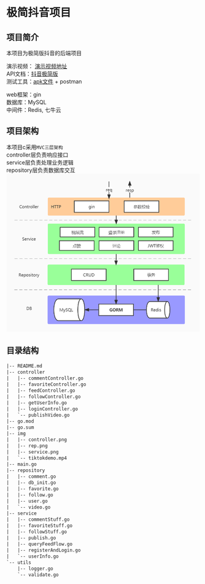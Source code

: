 # 极简抖音项目

## 项目简介
本项目为极简版抖音的后端项目

演示视频：
[演示视频地址](img/tiktokdemo.mp4)  
API文档：[抖音极简版](https://www.apifox.cn/apidoc/shared-8cc50618-0da6-4d5e-a398-76f3b8f766c5/api-18345145)  
测试工具：[apk文件](https://bytedance.feishu.cn/docs/doccnM9KkBAdyDhg8qaeGlIz7S7#quPkfu) + postman

web框架：gin  
数据库：MySQL  
中间件：Redis, 七牛云 


## 项目架构
本项目c采用`MVC三层架构`  
controller层负责响应接口  
service层负责处理业务逻辑  
repository层负责数据库交互   
![架构](img/%E9%A1%B9%E7%9B%AE%E6%9E%B6%E6%9E%84.jpg)

## 目录结构
```
|-- README.md
|-- controller
|   |-- commentController.go
|   |-- favoriteController.go
|   |-- feedController.go
|   |-- followController.go
|   |-- getUserInfo.go
|   |-- loginController.go
|   `-- publishVideo.go
|-- go.mod
|-- go.sum
|-- img
|   |-- controller.png
|   |-- rep.png
|   |-- service.png
|   `-- tiktokdemo.mp4
|-- main.go
|-- repository
|   |-- comment.go
|   |-- db_init.go
|   |-- favorite.go
|   |-- follow.go
|   |-- user.go
|   `-- video.go
|-- service
|   |-- commentStuff.go
|   |-- favoriteStuff.go
|   |-- followStuff.go
|   |-- publish.go
|   |-- queryFeedFlow.go
|   |-- registerAndLogin.go
|   `-- userInfo.go
`-- utils
    |-- logger.go
    `-- validate.go
```
